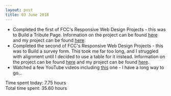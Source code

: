```yaml
---
layout: post
title: 03 June 2018
---
```


* Completed the first of FCC's Responsive Web Design Projects - this was to Build a Tribute Page. Information on the project can be found [here](https://learn.freecodecamp.org/responsive-web-design/responsive-web-design-projects/build-a-tribute-page) and my project can be found [here](https://github.com/thomasjbell7/FCC-Tribute-Page).
* Completed the second of FCC's Responsive Web Design Projects - this was to Build a survey form. This took me far too long, and I struggled with alignment until I decided to use a table for it instead. Information on the project can be found [here](https://learn.freecodecamp.org/responsive-web-design/responsive-web-design-projects/build-a-survey-form/) and my project can be found [here](https://github.com/thomasjbell7/FCC-Survey-Form).
* Watched a few YouTube videos including [this](https://www.youtube.com/watch?v=g5xmtHa83sY) one - I have a long way to go...

Time spent today: 7.75 hours  
Total time spent: 35.60 hours  